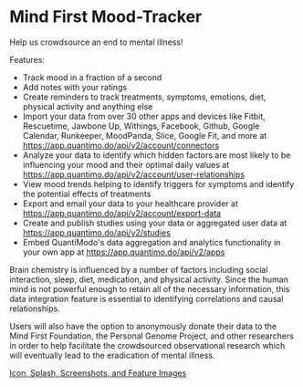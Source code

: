 # Mind First Mood-Tracker

Help us crowdsource an end to mental illness!

Features:
- Track mood in a fraction of a second
- Add notes with your ratings
- Create reminders to track treatments, symptoms, emotions, diet, physical activity and anything else
- Import your data from over 30 other apps and devices like Fitbit, Rescuetime, Jawbone Up, Withings, Facebook, Github, Google Calendar, Runkeeper, MoodPanda, Slice, Google Fit, and more at https://app.quantimo.do/api/v2/account/connectors
- Analyze your data to identify which hidden factors are most likely to be influencing your mood and their optimal daily values at https://app.quantimo.do/api/v2/account/user-relationships
- View mood trends helping to identify triggers for symptoms and identify the potential effects of treatments
- Export and email your data to your healthcare provider at https://app.quantimo.do/api/v2/account/export-data
- Create and publish studies using your data or aggregated user data at https://app.quantimo.do/api/v2/studies
- Embed QuantiModo's data aggregation and analytics functionality in your own app at https://app.quantimo.do/api/v2/apps

Brain chemistry is influenced by a number of factors including social interaction, sleep, diet, medication, and physical activity. Since the human mind is not powerful enough to retain all of the necessary information, this data integration feature is essential to identifying correlations and causal relationships.

Users will also have the option to anonymously donate their data to the Mind First Foundation, the Personal Genome Project, and other researchers in order to help facilitate the crowdsourced observational research which will eventually lead to the eradication of mental illness.

[Icon, Splash, Screenshots, and Feature Images](https://www.dropbox.com/sh/bfg6rm0e7wusqaa/AABZmmXXHbXA_yc3L7kKdQPGa?dl=0)
